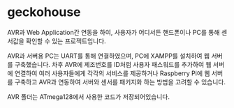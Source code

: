# geckohouse

AVR과 Web Application간 연동을 하여, 사용자가 어디서든 핸드폰이나 PC를 통해 센서값을 확인할 수 있는 프로젝트입니다.

AVR과 서버용 PC는 UART를 통해 연결하였으며, PC에 XAMPP를 설치하여 웹 서버를 구축했습니다.
차후 AVR에 제조번호를 ID처럼 사용자 패스워드를 추가하여 웹 서버에 연결하여 여러 사용자들에게 각각의 서비스를 제공하거나
Raspberry Pi에 웹 서버를 구축하고 AVR과 연동하여 서버와 센서를 패키지화 하는 방법을 고려할 수 있습니다.

AVR 폴더는 ATmega128에서 사용한 코드가 저장되어있습니다.
